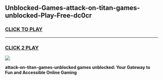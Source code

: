 
## Unblocked-Games-attack-on-titan-games-unblocked-Play-Free-dc0cr
<h3>
<a href="https://premium76.site?title=attack-on-titan-games-unblocked&ref=23A">CLICK TO PLAY</a></h3>
<hr>

<h3>
<a href="https://premium76.site?title=attack-on-titan-games-unblocked&ref=23A">CLICK 2 PLAY</a>
  
</h3>

<a href="https://premium76.site?title=attack-on-titan-games-unblocked&ref=23A"><img src="https://clearcache.store/games.png"></a>


**attack-on-titan-games-unblocked games unblocked: Your Gateway to Fun and Accessible Online Gaming**
